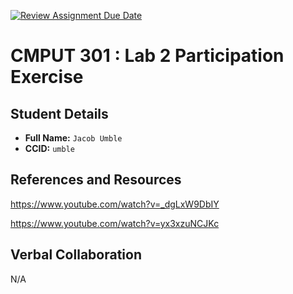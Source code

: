 [![Review Assignment Due Date](https://classroom.github.com/assets/deadline-readme-button-22041afd0340ce965d47ae6ef1cefeee28c7c493a6346c4f15d667ab976d596c.svg)](https://classroom.github.com/a/4btn9xaF)
# CMPUT 301 : Lab 2 Participation Exercise

## Student Details

- **Full Name:** `Jacob Umble`
- **CCID:** `umble`

## References and Resources

https://www.youtube.com/watch?v=_dgLxW9DbIY

https://www.youtube.com/watch?v=yx3xzuNCJKc

## Verbal Collaboration

N/A

